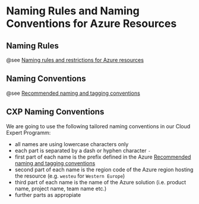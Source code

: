 # Naming Rules and Naming Conventions for Azure Resources

## Naming Rules

@see [Naming rules and restrictions for Azure resources](https://docs.microsoft.com/en-us/azure/azure-resource-manager/management/resource-name-rules)

## Naming Conventions

@see [Recommended naming and tagging conventions](https://docs.microsoft.com/en-us/azure/cloud-adoption-framework/ready/azure-best-practices/naming-and-tagging)

## CXP Naming Conventions

We are going to use the following tailored naming conventions in our Cloud Expert Programm:

* all names are using lowercase characters only 
* each part is separated by a dash or hyphen character `-`
* first part of each name is the prefix defined in the Azure [Recommended naming and tagging conventions](https://docs.microsoft.com/en-us/azure/cloud-adoption-framework/ready/azure-best-practices/naming-and-tagging)
* second part of each name is the region code of the Azure region hosting the resource (e.g. `westeu` for `Western Europe`)
* third part of each name is the name of the Azure solution (i.e. product name, project name, team name etc.)
* further parts as appropiate
